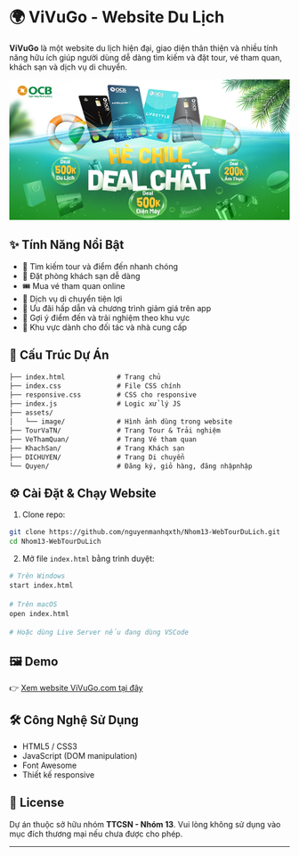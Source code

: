 
# 🌍 ViVuGo - Website Du Lịch

**ViVuGo** là một website du lịch hiện đại, giao diện thân thiện và nhiều tính năng hữu ích giúp người dùng dễ dàng tìm kiếm và đặt tour, vé tham quan, khách sạn và dịch vụ di chuyển.

![Vivugo Banner](./assets/image/tc_uudai_1.jpg) <!-- Thay bằng ảnh banner phù hợp nếu có -->

## ✨ Tính Năng Nổi Bật

- 🔎 Tìm kiếm tour và điểm đến nhanh chóng
- 🏨 Đặt phòng khách sạn dễ dàng
- 🎟️ Mua vé tham quan online
- 🚌 Dịch vụ di chuyển tiện lợi
- 🎁 Ưu đãi hấp dẫn và chương trình giảm giá trên app
- 📍 Gợi ý điểm đến và trải nghiệm theo khu vực
- 💼 Khu vực dành cho đối tác và nhà cung cấp

## 🧩 Cấu Trúc Dự Án

```
├── index.html             # Trang chủ
├── index.css              # File CSS chính
├── responsive.css         # CSS cho responsive
├── index.js               # Logic xử lý JS
├── assets/
│   └── image/             # Hình ảnh dùng trong website
├── TourVaTN/              # Trang Tour & Trải nghiệm
├── VeThamQuan/            # Trang Vé tham quan
├── KhachSan/              # Trang Khách sạn
├── DICHUYEN/              # Trang Di chuyển
└── Quyen/                 # Đăng ký, giỏ hàng, đăng nhậpnhập
```

## ⚙️ Cài Đặt & Chạy Website

1. Clone repo:

```bash
git clone https://github.com/nguyenmanhqxth/Nhom13-WebTourDuLich.git
cd Nhom13-WebTourDuLich
```

2. Mở file `index.html` bằng trình duyệt:

```bash
# Trên Windows
start index.html

# Trên macOS
open index.html

# Hoặc dùng Live Server nếu đang dùng VSCode
```

## 🖼 Demo

👉 [Xem website ViVuGo.com tại đây](https://ten-user.github.io/ten-repo/)

## 🛠 Công Nghệ Sử Dụng

- HTML5 / CSS3
- JavaScript (DOM manipulation)
- Font Awesome
- Thiết kế responsive

## 📄 License

Dự án thuộc sở hữu nhóm **TTCSN - Nhóm 13**. Vui lòng không sử dụng vào mục đích thương mại nếu chưa được cho phép.

---